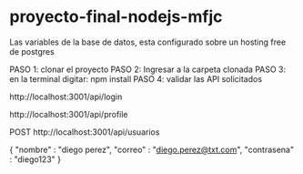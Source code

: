 # proyecto-final-nodejs-mfjc

Las variables de la base de datos, esta configurado sobre un hosting free de postgres

PASO 1:
clonar el proyecto
PASO 2:
Ingresar a la carpeta clonada
PASO 3:
en la terminal digitar: npm install
PASO 4:
validar las API solicitados


http://localhost:3001/api/login

http://localhost:3001/api/profile

POST
http://localhost:3001/api/usuarios

{
    "nombre" : "diego perez",
    "correo" : "diego.perez@txt.com",
    "contrasena" : "diego123"
}